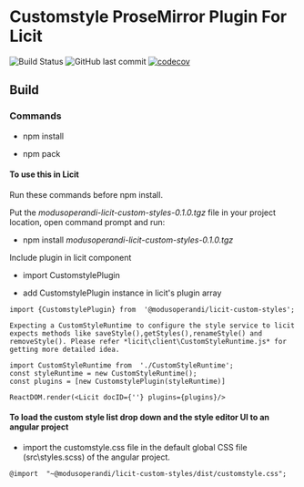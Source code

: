 
# Customstyle ProseMirror Plugin For Licit
![Build Status](https://github.com/MO-Movia/licit-plugin-contrib-styles/workflows/build/badge.svg?branch=master)
![GitHub last commit](https://img.shields.io/github/last-commit/MO-Movia/licit-plugin-contrib-styles)
[![codecov](https://codecov.io/gh/MO-Movia/licit-plugin-contrib-styles/branch/master/graph/badge.svg?token=NATCWSTFE6)](https://codecov.io/gh/MO-Movia/licit-plugin-contrib-styles)



  

## Build
  

### Commands
 
- npm install

- npm pack 

#### To use this in Licit

Run these commands before npm install.

Put the _modusoperandi-licit-custom-styles-0.1.0.tgz_ file in your project location, open command prompt and run:

- npm install *modusoperandi-licit-custom-styles-0.1.0.tgz*

Include plugin in licit component 

- import CustomstylePlugin 

- add CustomstylePlugin instance in licit's plugin array

```
import {CustomstylePlugin} from  '@modusoperandi/licit-custom-styles';

Expecting a CustomStyleRuntime to configure the style service to licit expects methods like saveStyle(),getStyles(),renameStyle() and removeStyle(). Please refer *licit\client\CustomStyleRuntime.js* for getting more detailed idea.

import CustomStyleRuntime from  './CustomStyleRuntime';
const styleRuntime = new CustomStyleRuntime();
const plugins = [new CustomstylePlugin(styleRuntime)]

ReactDOM.render(<Licit docID={''} plugins={plugins}/>
```
#### To load the custom style list drop down and the style editor UI to an angular project
 -  import the customstyle.css file in the default global CSS file (src\styles.scss) of the angular project.
 ```
@import  "~@modusoperandi/licit-custom-styles/dist/customstyle.css";
```
